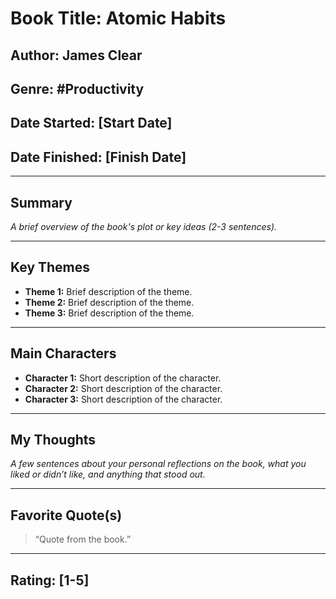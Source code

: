 # Book Title: Atomic Habits

## Author: James Clear

## Genre: #Productivity

## Date Started: [Start Date]  
## Date Finished: [Finish Date]

---

## Summary
_A brief overview of the book's plot or key ideas (2-3 sentences)._

---

## Key Themes
- **Theme 1:** Brief description of the theme.
- **Theme 2:** Brief description of the theme.
- **Theme 3:** Brief description of the theme.

---

## Main Characters
- **Character 1:** Short description of the character.
- **Character 2:** Short description of the character.
- **Character 3:** Short description of the character.

---

## My Thoughts
_A few sentences about your personal reflections on the book, what you liked or didn’t like, and anything that stood out._

---

## Favorite Quote(s)
> “Quote from the book.”

---

## Rating: [1-5]
